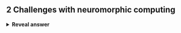 ## 2 Challenges with neuromorphic computing
<details>
<summary><b>Reveal answer</b></summary>
Traditional ML approaches are still superior<br>Usability and access; cost, languages, access to hardware<br>Lack of benchmarks<br>Defining programming abstractions; a lot of manual configuring, error prone
</details>

